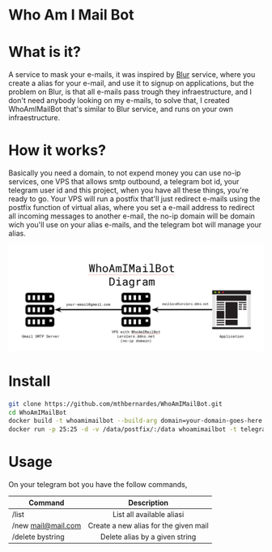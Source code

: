 # Who Am I Mail Bot

# What is it?
A service to mask your e-mails, it was inspired by [Blur](https://abine.com/) service, where you create a alias for your e-mail, and use it to signup on applications, but the problem on Blur, is that all e-mails pass trough they infraestructure, and I don't need anybody looking on my e-mails, to solve that, I created WhoAmIMailBot that's similar to Blur service, and runs on your own infraestructure.

# How it works?
Basically you need a domain, to not expend money you can use no-ip services, one VPS that allows smtp outbound, a telegram bot id, your telegram user id and this project, when you have all these things, you're ready to go.
Your VPS will run a postfix that'll just redirect e-mails using the postfix function of virtual alias, where you set a e-mail address to redirect all incoming messages to another e-mail, the no-ip domain will be domain wich you'll use on your alias e-mails, and the telegram bot will manage your alias.

![diagram](diagram.png)

# Install
```bash
git clone https://github.com/mthbernardes/WhoAmIMailBot.git
cd WhoAmIMailBot
docker build -t whoamimailbot --build-arg domain=your-domain-goes-here.ddns.net  .
docker run -p 25:25 -d -v /data/postfix/:/data whoamimailbot -t telegram-bot-api -d your-domain-goes-here.ddns.net -i your-telegram-user-id,another-telegram-user-id
```

# Usage
On your telegram bot you have the follow commands,

| Command		| Description				|
| --------------------- |:-------------------------------------:|
| /list			| List all available aliasi		|
| /new mail@mail.com	| Create a new alias for the given mail |
| /delete bystring	| Delete alias by a given string	|

